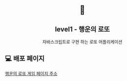 <h1 align="middle">🎱</h1>
<h2 align="middle">level1 - 행운의 로또</h2>
<p align="middle">자바스크립트로 구현 하는 로또 어플리케이션</p>

## 💻 배포 페이지

[행운의 로또 게임 페이지 주소](https://nlom0218.github.io/javascript-lotto-1/)
